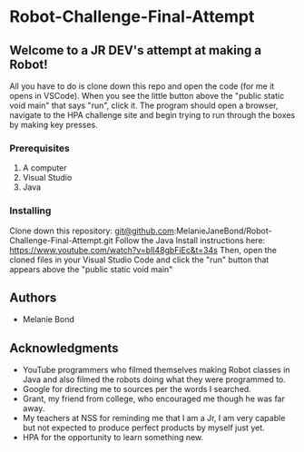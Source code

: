 # Robot-Challenge-Final-Attempt
## Welcome to a JR DEV's attempt at making a Robot!

All you have to do is clone down this repo and open the code (for me it opens in VSCode).
When you see the little button above the "public static void main" that says "run", click it.
The program should open a browser, navigate to the HPA challenge site and begin trying to run
through the boxes by making key presses.

### Prerequisites

1. A computer
2. Visual Studio
3. Java

### Installing

Clone down this repository:
git@github.com:MelanieJaneBond/Robot-Challenge-Final-Attempt.git
Follow the Java Install instructions here:
https://www.youtube.com/watch?v=bIl48gbFiEc&t=34s
Then, open the cloned files in your Visual Studio Code and click
the "run" button that appears above the "public static void main"

## Authors

* Melanie Bond

## Acknowledgments

* YouTube programmers who filmed themselves making Robot classes in Java and also filmed the robots doing what they were programmed to.
* Google for directing me to sources per the words I searched.
* Grant, my friend from college, who encouraged me though he was far away.
* My teachers at NSS for reminding me that I am a Jr, I am very capable but not expected to produce perfect products by myself just yet.
* HPA for the opportunity to learn something new.

